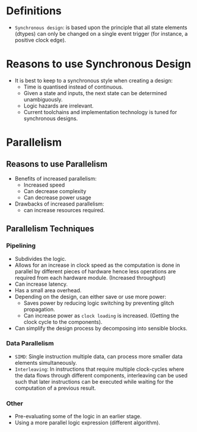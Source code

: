# Definitions
* `Synchronous design`: is based upon the principle that all state elements (dtypes) can only be changed on a single event trigger (for instance, a positive clock edge).

# Reasons to use Synchronous Design
* It is best to keep to a synchronous style when creating a design:
	* Time is quantised instead of continuous.
	* Given a state and inputs, the next state can be determined unambiguously.
	* Logic hazards are irrelevant.
	* Current toolchains and implementation technology is tuned for synchronous designs.

# Parallelism
## Reasons to use Parallelism
* Benefits of increased parallelism: 
	* Increased speed
	* Can decrease complexity 
	* Can decrease power usage
* Drawbacks of increased parallelism: 
	* can increase resources required.
## Parallelism Techniques
### Pipelining
* Subdivides the logic.
* Allows for an increase in clock speed as the computation is done in parallel by different pieces of hardware hence less operations are required from each hardware module. (Increased throughput)
* Can increase latency.
* Has a small area overhead.
* Depending on the design, can either save or use more power: 
	* Saves power by reducing logic switching by preventing glitch propagation.
	* Can increase power as `clock loading` is increased. (Getting the clock cycle to the components).
* Can simplify the design process by decomposing into sensible blocks.

### Data Parallelism
* `SIMD`: Single instruction multiple data, can process more smaller data elements simultaneously.
* `Interleaving`: In instructions that require multiple clock-cycles where the data flows through different components, interleaving can be used such that later instructions can be executed while waiting for the computation of a previous result.

### Other
* Pre-evaluating some of the logic in an earlier stage.
* Using a more parallel logic expression (different algorithm).

